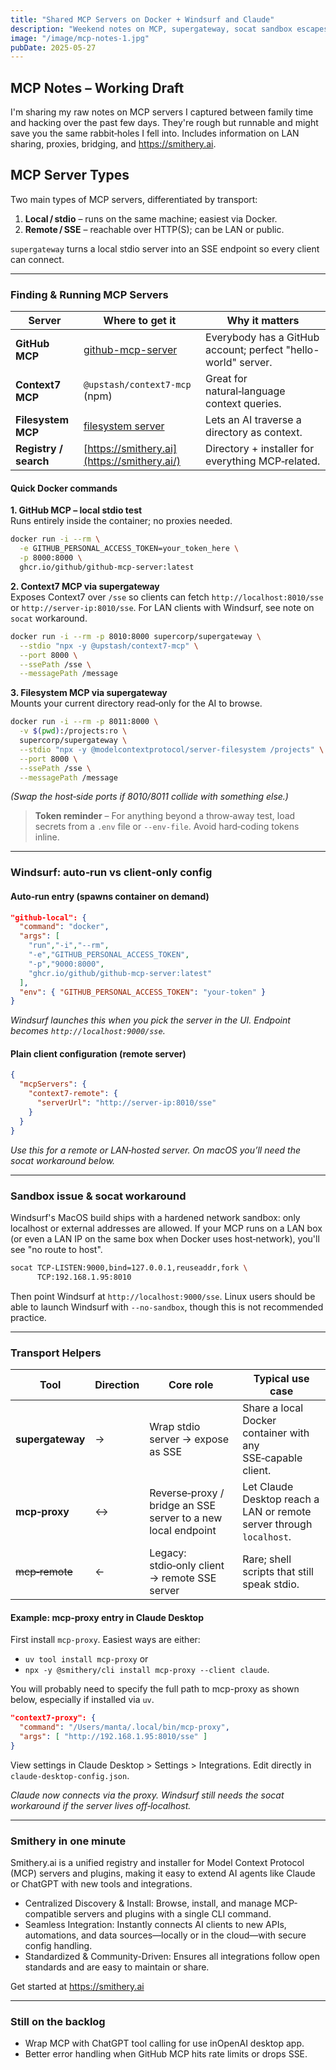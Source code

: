 ```yaml
---
title: "Shared MCP Servers on Docker + Windsurf and Claude"  
description: "Weekend notes on MCP, supergateway, socat sandbox escapes, and Smithery. Copy‑paste Docker commands included."  
image: "/image/mcp-notes-1.jpg"  
pubDate: 2025-05-27
---
```


## MCP Notes – Working Draft

I'm sharing my raw notes on MCP servers I captured between family time and hacking over the past few days. They're rough but runnable and might save you the same rabbit‑holes I fell into. Includes information on LAN sharing, proxies, bridging, and https://smithery.ai.

## MCP Server Types

Two main types of MCP servers, differentiated by transport:
1. **Local / stdio** – runs on the same machine; easiest via Docker.
2. **Remote / SSE** – reachable over HTTP(S); can be LAN or public.

`supergateway` turns a local stdio server into an SSE endpoint so every client can connect.

---

### Finding & Running MCP Servers

|Server|Where to get it|Why it matters|
|---|---|---|
|**GitHub MCP**|[github-mcp-server](https://github.com/github/github-mcp-server)|Everybody has a GitHub account; perfect "hello-world" server.|
|**Context7 MCP**|`@upstash/context7-mcp` (npm)|Great for natural‑language context queries.|
|**Filesystem MCP**|[filesystem server](https://github.com/modelcontextprotocol/servers/tree/HEAD/src/filesystem)|Lets an AI traverse a directory as context.|
|**Registry / search**|[https://smithery.ai](https://smithery.ai/)|Directory + installer for everything MCP‑related.|

#### Quick Docker commands

**1. GitHub MCP – local stdio test**  
Runs entirely inside the container; no proxies needed.

```sh
docker run -i --rm \
  -e GITHUB_PERSONAL_ACCESS_TOKEN=your_token_here \
  -p 8000:8000 \
  ghcr.io/github/github-mcp-server:latest
```


**2. Context7 MCP via supergateway**  
Exposes Context7 over `/sse` so clients can fetch `http://localhost:8010/sse` or `http://server-ip:8010/sse`.  For LAN clients with Windsurf, see note on `socat` workaround.

```sh
docker run -i --rm -p 8010:8000 supercorp/supergateway \
  --stdio "npx -y @upstash/context7-mcp" \
  --port 8000 \
  --ssePath /sse \
  --messagePath /message
```


**3. Filesystem MCP via supergateway**  
Mounts your current directory read‑only for the AI to browse.

```sh
docker run -i --rm -p 8011:8000 \
  -v $(pwd):/projects:ro \
  supercorp/supergateway \
  --stdio "npx -y @modelcontextprotocol/server-filesystem /projects" \
  --port 8000 \
  --ssePath /sse \
  --messagePath /message
```

_(Swap the host‑side ports if 8010/8011 collide with something else.)_

> **Token reminder** – For anything beyond a throw‑away test, load secrets from a `.env` file or `--env-file`. Avoid hard‑coding tokens inline.

---

### Windsurf: auto‑run vs client‑only config

#### Auto‑run entry (spawns container on demand)

```json
"github-local": {
  "command": "docker",
  "args": [
    "run","-i","--rm",
    "-e","GITHUB_PERSONAL_ACCESS_TOKEN",
    "-p","9000:8000",
    "ghcr.io/github/github-mcp-server:latest"
  ],
  "env": { "GITHUB_PERSONAL_ACCESS_TOKEN": "your-token" }
}
```

_Windsurf launches this when you pick the server in the UI. Endpoint becomes `http://localhost:9000/sse`._

#### Plain client configuration (remote server)

```json
{
  "mcpServers": {
    "context7-remote": {
      "serverUrl": "http://server-ip:8010/sse"
    }
  }
}
```

_Use this for a remote or LAN‑hosted server. On macOS you’ll need the socat workaround below._

---

### Sandbox issue & socat workaround

Windsurf's MacOS build ships with a hardened network sandbox: only localhost or external addresses are allowed. If your MCP runs on a LAN box (or even a LAN IP on the same box when Docker uses host‑network), you'll see "no route to host".

```sh
socat TCP-LISTEN:9000,bind=127.0.0.1,reuseaddr,fork \
      TCP:192.168.1.95:8010
```

Then point Windsurf at `http://localhost:9000/sse`. Linux users should be able to launch Windsurf with `--no-sandbox`, though this is not recommended practice.

---

### Transport Helpers

|Tool|Direction|Core role|Typical use case|
|---|---|---|---|
|**supergateway**|→|Wrap stdio server → expose as SSE|Share a local Docker container with any SSE‑capable client.|
|**mcp‑proxy**|↔|Reverse‑proxy / bridge an SSE server to a new local endpoint|Let Claude Desktop reach a LAN or remote server through `localhost`.|
|~~mcp‑remote~~|←|Legacy: stdio‑only client → remote SSE server|Rare; shell scripts that still speak stdio.|

#### Example: mcp‑proxy entry in Claude Desktop

First install `mcp-proxy`.  Easiest ways are either:
* `uv tool install mcp-proxy` or
* `npx -y @smithery/cli install mcp-proxy --client claude`.

You will probably need to specify the full path to mcp-proxy as shown below, especially if installed via `uv`.

```json
"context7-proxy": {
  "command": "/Users/manta/.local/bin/mcp-proxy",
  "args": [ "http://192.168.1.95:8010/sse" ]
}
```

View settings in Claude Desktop > Settings > Integrations.  Edit directly in `claude-desktop-config.json`.

_Claude now connects via the proxy. Windsurf still needs the socat workaround if the server lives off‑localhost._

---

### Smithery in one minute
Smithery.ai is a unified registry and installer for Model Context Protocol (MCP) servers and plugins, making it easy to extend AI agents like Claude or ChatGPT with new tools and integrations.

- Centralized Discovery & Install: Browse, install, and manage MCP-compatible servers and plugins with a single CLI command.
- Seamless Integration: Instantly connects AI clients to new APIs, automations, and data sources—locally or in the cloud—with secure config handling.
- Standardized & Community-Driven: Ensures all integrations follow open standards and are easy to maintain or share.

Get started at https://smithery.ai

---


### Still on the backlog
- Wrap MCP with ChatGPT tool calling for use inOpenAI desktop app.
- Better error handling when GitHub MCP hits rate limits or drops SSE.
    

